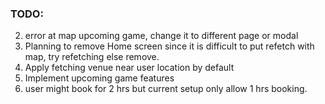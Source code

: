 ### TODO:

2. error at map upcoming game, change it to different page or modal
3. Planning to remove Home screen since it is difficult to put refetch with map, try refetching else remove.
4. Apply fetching venue near user location by default
5. Implement upcoming game features
6. user might book for 2 hrs but current setup only allow 1 hrs booking.
